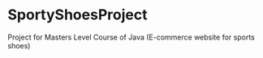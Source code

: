# SportyShoesProject
Project for Masters Level Course of Java (E-commerce website for sports shoes)
